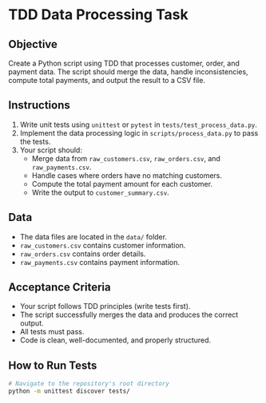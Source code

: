 # TDD Data Processing Task

## Objective
Create a Python script using TDD that processes customer, order, and payment data. The script should merge the data, handle inconsistencies, compute total payments, and output the result to a CSV file.

## Instructions
1. Write unit tests using `unittest` or `pytest` in `tests/test_process_data.py`.
2. Implement the data processing logic in `scripts/process_data.py` to pass the tests.
3. Your script should:
   - Merge data from `raw_customers.csv`, `raw_orders.csv`, and `raw_payments.csv`.
   - Handle cases where orders have no matching customers.
   - Compute the total payment amount for each customer.
   - Write the output to `customer_summary.csv`.

## Data
- The data files are located in the `data/` folder.
- `raw_customers.csv` contains customer information.
- `raw_orders.csv` contains order details.
- `raw_payments.csv` contains payment information.

## Acceptance Criteria
- Your script follows TDD principles (write tests first).
- The script successfully merges the data and produces the correct output.
- All tests must pass.
- Code is clean, well-documented, and properly structured.

## How to Run Tests
```bash
# Navigate to the repository's root directory
python -m unittest discover tests/

